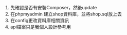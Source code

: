 1. 先確認是否有安裝Composer，然後update
2. 在phpmyadmin 建立shop資料庫，並將shop.sql放上去
3. 在config更改資料庫相關資訊
4. api檔案只是我個人設計參考用